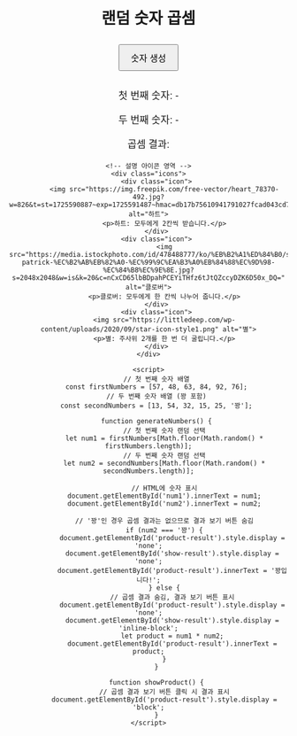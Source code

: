 <!DOCTYPE html>
<html lang="ko">
<head>
    <meta charset="UTF-8">
    <meta name="viewport" content="width=device-width, initial-scale=1.0">
    <title>랜덤 숫자 곱셈</title>
    <style>
        body {
            font-family: Arial, sans-serif;
            text-align: center;
            margin-top: 50px;
        }
        button {
            padding: 10px 20px;
            font-size: 16px;
            margin: 10px;
        }
        .result {
            margin-top: 20px;
            font-size: 18px;
        }
        #product-result {
            display: none; /* 처음에는 숨김 */
        }
        .icons {
            margin-top: 40px;
            display: flex;
            justify-content: center;
            gap: 30px;
        }
        .icon {
            text-align: center;
            font-size: 16px;
        }
        .icon img {
            width: 50px;
            height: 50px;
        }
    </style>
</head>
<body>
    <h1>랜덤 숫자 곱셈</h1>
    <button onclick="generateNumbers()">숫자 생성</button>
    <div class="result">
        <p>첫 번째 숫자: <span id="num1">-</span></p>
        <p>두 번째 숫자: <span id="num2">-</span></p>
        <button id="show-result" onclick="showProduct()" style="display: none;">곱셈 결과 보기</button>
        <p>곱셈 결과: <span id="product-result">-</span></p>
    </div>

    <!-- 설명 아이콘 영역 -->
    <div class="icons">
        <div class="icon">
            <img src="https://img.freepik.com/free-vector/heart_78370-492.jpg?w=826&t=st=1725590887~exp=1725591487~hmac=db17b75610941791027fcad043cd7353efa1cf23b7fc6af2e1a9cd8f14d8d569" alt="하트">
            <p>하트: 모두에게 2칸씩 받습니다.</p>
        </div>
        <div class="icon">
            <img src="https://media.istockphoto.com/id/478488777/ko/%EB%B2%A1%ED%84%B0/st-patrick-%EC%B2%AB%EB%82%A0-%EC%99%9C%EA%B3%A0%EB%84%88%EC%9D%98-%EC%84%B8%EC%9E%8E.jpg?s=2048x2048&w=is&k=20&c=nCxCD65lbBDpahPCEYiTHfz6tJtQZccyDZK6D50x_DQ=" alt="클로버">
            <p>클로버: 모두에게 한 칸씩 나누어 줍니다.</p>
        </div>
        <div class="icon">
            <img src="https://littledeep.com/wp-content/uploads/2020/09/star-icon-style1.png" alt="별">
            <p>별: 주사위 2개를 한 번 더 굴립니다.</p>
        </div>
    </div>

    <script>
        // 첫 번째 숫자 배열
        const firstNumbers = [57, 48, 63, 84, 92, 76];
        // 두 번째 숫자 배열 (꽝 포함)
        const secondNumbers = [13, 54, 32, 15, 25, '꽝'];

        function generateNumbers() {
            // 첫 번째 숫자 랜덤 선택
            let num1 = firstNumbers[Math.floor(Math.random() * firstNumbers.length)];
            // 두 번째 숫자 랜덤 선택
            let num2 = secondNumbers[Math.floor(Math.random() * secondNumbers.length)];

            // HTML에 숫자 표시
            document.getElementById('num1').innerText = num1;
            document.getElementById('num2').innerText = num2;

            // '꽝'인 경우 곱셈 결과는 없으므로 결과 보기 버튼 숨김
            if (num2 === '꽝') {
                document.getElementById('product-result').style.display = 'none';
                document.getElementById('show-result').style.display = 'none';
                document.getElementById('product-result').innerText = '꽝입니다!';
            } else {
                // 곱셈 결과 숨김, 결과 보기 버튼 표시
                document.getElementById('product-result').style.display = 'none';
                document.getElementById('show-result').style.display = 'inline-block';
                let product = num1 * num2;
                document.getElementById('product-result').innerText = product;
            }
        }

        function showProduct() {
            // 곱셈 결과 보기 버튼 클릭 시 결과 표시
            document.getElementById('product-result').style.display = 'block';
        }
    </script>
</body>
</html>
